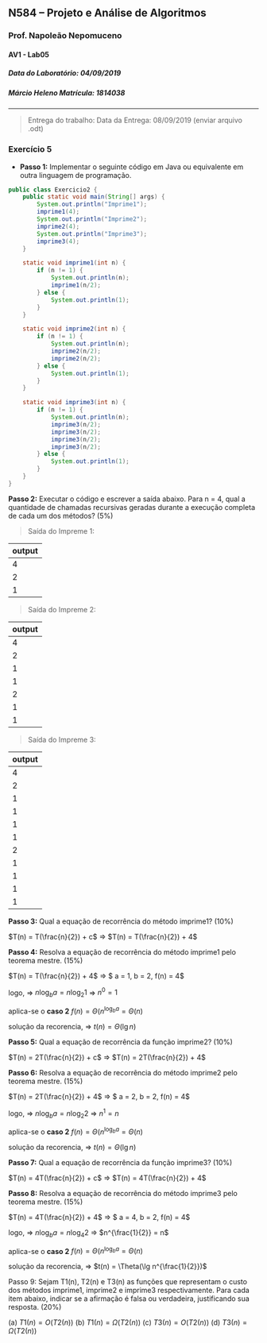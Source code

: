 ## N584 – Projeto e Análise de Algoritmos
### Prof. Napoleão Nepomuceno
#### AV1 - Lab05
##### Data do Laboratório: 04/09/2019
##### Márcio Heleno **Matrícula: 1814038**

---

> Entrega do trabalho:
Data da Entrega: 08/09/2019 (enviar arquivo .odt)

### Exercício 5

- **Passo 1:** Implementar o seguinte código em Java ou equivalente em outra linguagem de programação.

```java
public class Exercicio2 {
	public static void main(String[] args) {
		System.out.println("Imprime1");
		imprime1(4);
		System.out.println("Imprime2");
		imprime2(4);
		System.out.println("Imprime3");
		imprime3(4);
	}

	static void imprime1(int n) {
		if (n != 1) {
			System.out.println(n);
			imprime1(n/2);
		} else {
			System.out.println(1);
		}
	}

	static void imprime2(int n) {
		if (n != 1) {
			System.out.println(n);
			imprime2(n/2);
			imprime2(n/2);
		} else {
			System.out.println(1);
		}
	}

	static void imprime3(int n) {
		if (n != 1) {
			System.out.println(n);
			imprime3(n/2);
			imprime3(n/2);
			imprime3(n/2);
			imprime3(n/2);
		} else {
			System.out.println(1);
		}
	}
}
```

**Passo 2:** Executar o código e escrever a saída abaixo. Para n = 4, qual a quantidade de chamadas recursivas geradas durante a execução completa de cada um dos métodos? (5%)

> Saída do Impreme 1:

| output |
| ------ |
| 4      |
| 2      |
| 1      |

> Saída do Impreme 2:

| output |
| ------ |
| 4      |
| 2      |
| 1      |
| 1      |
| 2      |
| 1      |
| 1      |

> Saída do Impreme 3:

| output |
| ------ |
| 4      |
| 2      |
| 1      |
| 1      |
| 1      |
| 1      |
| 2      |
| 1      |
| 1      |
| 1      |
| 1      |

**Passo 3:** Qual a equação de recorrência do método imprime1? (10%)

$T(n) = T(\frac{n}{2}) + c$ $\Rightarrow$ $T(n) = T(\frac{n}{2}) + 4$

**Passo 4:** Resolva a equação de recorrência do método imprime1 pelo teorema mestre. (15%)

$T(n) = T(\frac{n}{2}) + 4$ $\Rightarrow$ $ a = 1, b = 2, f(n) = 4$

logo, $\Rightarrow$ $n \log_b a = n \log_2 1$ $\Rightarrow$ $n^0 = 1$

aplica-se o **caso 2** $f(n) = \Theta(n^{\log_b a} = \Theta(n)$

solução da recorencia, $\Rightarrow$ $t(n) = \Theta(\lg n)$

**Passo 5:** Qual a equação de recorrência da função imprime2? (10%)

$T(n) = 2T(\frac{n}{2}) + c$ $\Rightarrow$ $T(n) = 2T(\frac{n}{2}) + 4$

**Passo 6:** Resolva a equação de recorrência do método imprime2 pelo teorema mestre. (15%)

$T(n) = 2T(\frac{n}{2}) + 4$ $\Rightarrow$ $ a = 2, b = 2, f(n) = 4$

logo, $\Rightarrow$ $n \log_b a = n \log_2 2$ $\Rightarrow$ $n^1 = n$

aplica-se o **caso 2** $f(n) = \Theta(n^{\log_b a} = \Theta(n)$

solução da recorencia, $\Rightarrow$ $t(n) = \Theta(\lg n)$

**Passo 7:** Qual a equação de recorrência da função imprime3? (10%)

$T(n) = 4T(\frac{n}{2}) + c$ $\Rightarrow$ $T(n) = 4T(\frac{n}{2}) + 4$

**Passo 8:** Resolva a equação de recorrência do método imprime3 pelo teorema mestre. (15%)

$T(n) = 4T(\frac{n}{2}) + 4$ $\Rightarrow$ $ a = 4, b = 2, f(n) = 4$

logo, $\Rightarrow$ $n \log_b a = n \log_4 2$ $\Rightarrow$ $n^{\frac{1}{2}} = n$

aplica-se o **caso 2** $f(n) = \Theta(n^{\log_b a} = \Theta(n)$

solução da recorencia, $\Rightarrow$ $t(n) = \Theta(\lg n^{\frac{1}{2}})$

Passo 9: Sejam T1(n), T2(n) e T3(n) as funções que representam o custo dos métodos imprime1, imprime2 e imprime3 respectivamente. Para cada item abaixo, indicar se a afirmação é falsa ou verdadeira, justificando sua resposta. (20%)

(a) $T1(n) = O(T2(n))$
(b) $T1(n) = \Omega(T2(n))$
(c) $T3(n) = O(T2(n))$
(d) $T3(n) = \Omega(T2(n))$
